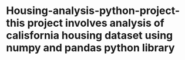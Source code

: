 # Housing-analysis-python-project-this project involves analysis of calisfornia housing dataset using numpy and pandas python library
